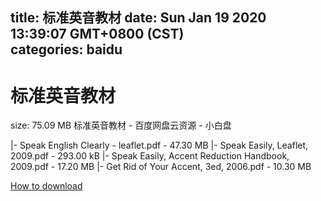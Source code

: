 
title: 标准英音教材
date: Sun Jan 19 2020 13:39:07 GMT+0800 (CST)    
categories: baidu
---

# 标准英音教材
size: 75.09 MB
 标准英音教材 - 百度网盘云资源 - 小白盘
 
|- Speak English Clearly - leaflet.pdf - 47.30 MB
|- Speak Easily, Leaflet, 2009.pdf - 293.00 kB
|- Speak Easily, Accent Reduction Handbook, 2009.pdf - 17.20 MB
|- Get Rid of Your Accent, 3ed, 2006.pdf - 10.30 MB

[How to download](https://bpcam.bemobtrk.com/go/2ceec3aa-1ca2-46d6-b9ff-aaa5c184517c?jno=2020)